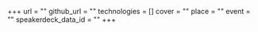 +++
url = ""
github_url = ""
technologies = []
cover = ""
place = ""
event = ""
speakerdeck_data_id = ""
+++
